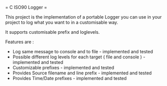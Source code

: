 = C ISO90 Logger =

This project is the implementation of a portable Logger you can use in your project to log what you want to in a customisable way.

It supports customisable prefix and loglevels.

Features are :
- Log same message to console and to file - implemented and tested
- Possible different log levels for each target ( file and console ) - implemented and tested
- Customizable prefixes - implemented and tested
- Provides Source filename and line prefix - implemented and tested
- Provides Time/Date prefixes - implemented and tested


